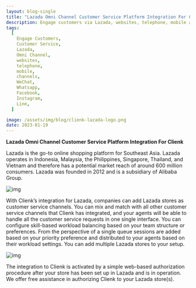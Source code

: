 ```yaml
---
layout: blog-single
title: "Lazada Omni Channel Customer Service Platform Integration For Clienk"
description: Engage customers via Lazada, websites, telephone, mobile apps, social media channels like WeChat, Whatsapp, Facebook, Instagram and many other popular messaging apps.
tags:
  [
    Engage Customers,
    Customer Service,
    Lazada,
    Omni Channel,
    websites,
    telephone,
    mobile,
    channels,
    WeChat,
    Whatsapp,
    Facebook,
    Instagram,
    Line,
  ]

image: /assets/img/blog/clienk-lazada-logo.png
date: 2023-01-19
---
```


**Lazada Omni Channel Customer Service Platform Integration For Clienk**

Lazada is the go-to online shopping platform for Southeast Asia. Lazada operates in Indonesia, Malaysia, the Philippines, Singapore, Thailand, and Vietnam and therefore has a potential market reach of around 600 million consumers. Lazada was founded in 2012 and is a subsidiary of Alibaba Group.

![img](/assets/img/blog/lazada-clienk-new-session.png)

With Clienk’s integration for Lazada, companies can add Lazada stores as customer service channels. You can mix and match with all other customer service channels that Clienk has integrated, and your agents will be able to handle all the customer service requests in one single interface. You can configure skill-based workload balancing based on your team structure or preferences. From the perspective of a single queue sessions are added based on your priority preference and distributed to your agents based on their workload settings. You can add multiple Lazada stores to your setup.

![img](/assets/img/blog/lazada-agent-clienk.png)

The integration to Clienk is activated by a simple web-based authorization procedure after your store has been set up in Lazada and is in operation. We offer free assistance in authorizing Clienk to your Lazada store(s). 

